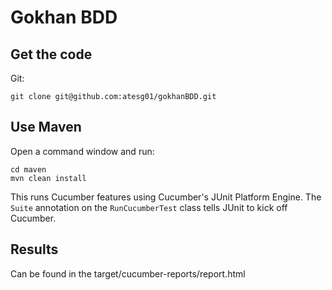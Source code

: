 # Gokhan BDD 

## Get the code

Git:

    git clone git@github.com:atesg01/gokhanBDD.git

## Use Maven

Open a command window and run:

    cd maven
    mvn clean install

This runs Cucumber features using Cucumber's JUnit Platform Engine. The `Suite`
annotation on the `RunCucumberTest` class tells JUnit to kick off Cucumber.

## Results

Can be found in the target/cucumber-reports/report.html
